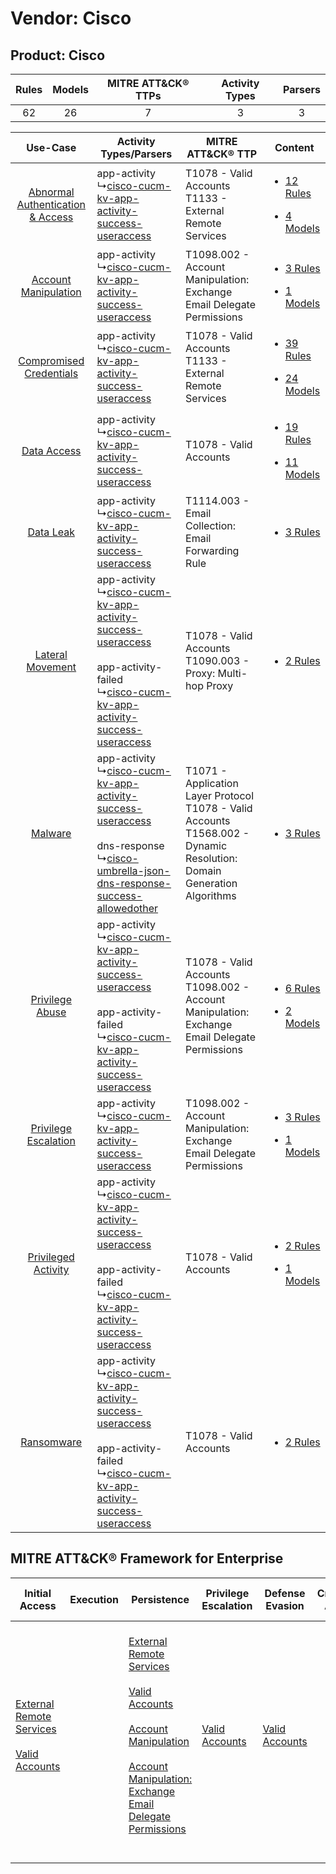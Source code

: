 Vendor: Cisco
=============
Product: Cisco
--------------
| Rules | Models | MITRE ATT&CK® TTPs | Activity Types | Parsers |
|:-----:|:------:|:------------------:|:--------------:|:-------:|
|  62   |   26   |         7          |       3        |    3    |

|    Use-Case    | Activity Types/Parsers    | MITRE ATT&CK® TTP    | Content    |
|:----:| ---- | ---- | ---- |
| [Abnormal Authentication & Access](../../../UseCases/uc_abnormal_authentication_&_access.md) |  app-activity<br> ↳[cisco-cucm-kv-app-activity-success-useraccess](Ps/pC_ciscocucmkvappactivitysuccessuseraccess.md)<br>    | T1078 - Valid Accounts<br>T1133 - External Remote Services<br>    | [<ul><li>12 Rules</li></ul><ul><li>4 Models</li></ul>](RM/r_m_cisco_cisco_Abnormal_Authentication_&_Access.md) |
|    [Account Manipulation](../../../UseCases/uc_account_manipulation.md)    |  app-activity<br> ↳[cisco-cucm-kv-app-activity-success-useraccess](Ps/pC_ciscocucmkvappactivitysuccessuseraccess.md)<br>    | T1098.002 - Account Manipulation: Exchange Email Delegate Permissions<br>    | [<ul><li>3 Rules</li></ul><ul><li>1 Models</li></ul>](RM/r_m_cisco_cisco_Account_Manipulation.md)    |
|          [Compromised Credentials](../../../UseCases/uc_compromised_credentials.md)          |  app-activity<br> ↳[cisco-cucm-kv-app-activity-success-useraccess](Ps/pC_ciscocucmkvappactivitysuccessuseraccess.md)<br>    | T1078 - Valid Accounts<br>T1133 - External Remote Services<br>    | [<ul><li>39 Rules</li></ul><ul><li>24 Models</li></ul>](RM/r_m_cisco_cisco_Compromised_Credentials.md)         |
|    [Data Access](../../../UseCases/uc_data_access.md)    |  app-activity<br> ↳[cisco-cucm-kv-app-activity-success-useraccess](Ps/pC_ciscocucmkvappactivitysuccessuseraccess.md)<br>    | T1078 - Valid Accounts<br>    | [<ul><li>19 Rules</li></ul><ul><li>11 Models</li></ul>](RM/r_m_cisco_cisco_Data_Access.md)    |
|    [Data Leak](../../../UseCases/uc_data_leak.md)    |  app-activity<br> ↳[cisco-cucm-kv-app-activity-success-useraccess](Ps/pC_ciscocucmkvappactivitysuccessuseraccess.md)<br>    | T1114.003 - Email Collection: Email Forwarding Rule<br>    | [<ul><li>3 Rules</li></ul>](RM/r_m_cisco_cisco_Data_Leak.md)    |
|    [Lateral Movement](../../../UseCases/uc_lateral_movement.md)    |  app-activity<br> ↳[cisco-cucm-kv-app-activity-success-useraccess](Ps/pC_ciscocucmkvappactivitysuccessuseraccess.md)<br><br> app-activity-failed<br> ↳[cisco-cucm-kv-app-activity-success-useraccess](Ps/pC_ciscocucmkvappactivitysuccessuseraccess.md)<br>          | T1078 - Valid Accounts<br>T1090.003 - Proxy: Multi-hop Proxy<br>    | [<ul><li>2 Rules</li></ul>](RM/r_m_cisco_cisco_Lateral_Movement.md)    |
|    [Malware](../../../UseCases/uc_malware.md)    |  app-activity<br> ↳[cisco-cucm-kv-app-activity-success-useraccess](Ps/pC_ciscocucmkvappactivitysuccessuseraccess.md)<br><br> dns-response<br> ↳[cisco-umbrella-json-dns-response-success-allowedother](Ps/pC_ciscoumbrellajsondnsresponsesuccessallowedother.md)<br> | T1071 - Application Layer Protocol<br>T1078 - Valid Accounts<br>T1568.002 - Dynamic Resolution: Domain Generation Algorithms<br> | [<ul><li>3 Rules</li></ul>](RM/r_m_cisco_cisco_Malware.md)    |
|    [Privilege Abuse](../../../UseCases/uc_privilege_abuse.md)    |  app-activity<br> ↳[cisco-cucm-kv-app-activity-success-useraccess](Ps/pC_ciscocucmkvappactivitysuccessuseraccess.md)<br><br> app-activity-failed<br> ↳[cisco-cucm-kv-app-activity-success-useraccess](Ps/pC_ciscocucmkvappactivitysuccessuseraccess.md)<br>          | T1078 - Valid Accounts<br>T1098.002 - Account Manipulation: Exchange Email Delegate Permissions<br>    | [<ul><li>6 Rules</li></ul><ul><li>2 Models</li></ul>](RM/r_m_cisco_cisco_Privilege_Abuse.md)    |
|    [Privilege Escalation](../../../UseCases/uc_privilege_escalation.md)    |  app-activity<br> ↳[cisco-cucm-kv-app-activity-success-useraccess](Ps/pC_ciscocucmkvappactivitysuccessuseraccess.md)<br>    | T1098.002 - Account Manipulation: Exchange Email Delegate Permissions<br>    | [<ul><li>3 Rules</li></ul><ul><li>1 Models</li></ul>](RM/r_m_cisco_cisco_Privilege_Escalation.md)    |
|    [Privileged Activity](../../../UseCases/uc_privileged_activity.md)    |  app-activity<br> ↳[cisco-cucm-kv-app-activity-success-useraccess](Ps/pC_ciscocucmkvappactivitysuccessuseraccess.md)<br><br> app-activity-failed<br> ↳[cisco-cucm-kv-app-activity-success-useraccess](Ps/pC_ciscocucmkvappactivitysuccessuseraccess.md)<br>          | T1078 - Valid Accounts<br>    | [<ul><li>2 Rules</li></ul><ul><li>1 Models</li></ul>](RM/r_m_cisco_cisco_Privileged_Activity.md)    |
|    [Ransomware](../../../UseCases/uc_ransomware.md)    |  app-activity<br> ↳[cisco-cucm-kv-app-activity-success-useraccess](Ps/pC_ciscocucmkvappactivitysuccessuseraccess.md)<br><br> app-activity-failed<br> ↳[cisco-cucm-kv-app-activity-success-useraccess](Ps/pC_ciscocucmkvappactivitysuccessuseraccess.md)<br>          | T1078 - Valid Accounts<br>    | [<ul><li>2 Rules</li></ul>](RM/r_m_cisco_cisco_Ransomware.md)    |

MITRE ATT&CK® Framework for Enterprise
--------------------------------------
| Initial Access                                                                                                                                   | Execution | Persistence                                                                                                                                                                                                                                                                                                                                 | Privilege Escalation                                                | Defense Evasion                                                     | Credential Access | Discovery | Lateral Movement | Collection                                                                                                                                                            | Command and Control                                                                                                                                                                                                                                                                                                                                                                                      | Exfiltration | Impact |
| ------------------------------------------------------------------------------------------------------------------------------------------------ | --------- | ------------------------------------------------------------------------------------------------------------------------------------------------------------------------------------------------------------------------------------------------------------------------------------------------------------------------------------------- | ------------------------------------------------------------------- | ------------------------------------------------------------------- | ----------------- | --------- | ---------------- | --------------------------------------------------------------------------------------------------------------------------------------------------------------------- | -------------------------------------------------------------------------------------------------------------------------------------------------------------------------------------------------------------------------------------------------------------------------------------------------------------------------------------------------------------------------------------------------------- | ------------ | ------ |
| [External Remote Services](https://attack.mitre.org/techniques/T1133)<br><br>[Valid Accounts](https://attack.mitre.org/techniques/T1078)<br><br> |           | [External Remote Services](https://attack.mitre.org/techniques/T1133)<br><br>[Valid Accounts](https://attack.mitre.org/techniques/T1078)<br><br>[Account Manipulation](https://attack.mitre.org/techniques/T1098)<br><br>[Account Manipulation: Exchange Email Delegate Permissions](https://attack.mitre.org/techniques/T1098/002)<br><br> | [Valid Accounts](https://attack.mitre.org/techniques/T1078)<br><br> | [Valid Accounts](https://attack.mitre.org/techniques/T1078)<br><br> |                   |           |                  | [Email Collection](https://attack.mitre.org/techniques/T1114)<br><br>[Email Collection: Email Forwarding Rule](https://attack.mitre.org/techniques/T1114/003)<br><br> | [Dynamic Resolution](https://attack.mitre.org/techniques/T1568)<br><br>[Dynamic Resolution: Domain Generation Algorithms](https://attack.mitre.org/techniques/T1568/002)<br><br>[Proxy: Multi-hop Proxy](https://attack.mitre.org/techniques/T1090/003)<br><br>[Application Layer Protocol](https://attack.mitre.org/techniques/T1071)<br><br>[Proxy](https://attack.mitre.org/techniques/T1090)<br><br> |              |        |